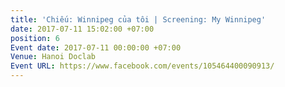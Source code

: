 ```yaml
---
title: 'Chiếu: Winnipeg của tôi | Screening: My Winnipeg'
date: 2017-07-11 15:02:00 +07:00
position: 6
Event date: 2017-07-11 00:00:00 +07:00
Venue: Hanoi Doclab
Event URL: https://www.facebook.com/events/105464400090913/
---
```


